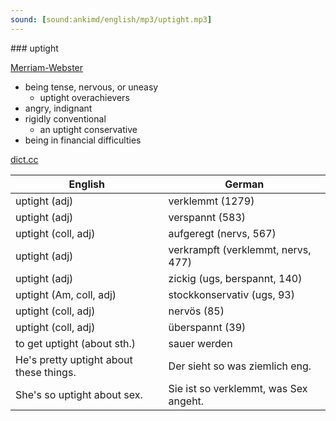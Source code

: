 ```yaml
---
sound: [sound:ankimd/english/mp3/uptight.mp3]
---
```


\### uptight

[Merriam-Webster](https://www.merriam-webster.com/dictionary/uptight)

- being tense, nervous, or uneasy
    - uptight overachievers
- angry, indignant
- rigidly conventional
    - an uptight conservative
- being in financial difficulties

[dict.cc](https://www.dict.cc/uptight)

| English        | German       |
| -------------- | ------------ |
| uptight (adj) | verklemmt (1279) |
| uptight (adj) | verspannt (583) |
| uptight (coll, adj) | aufgeregt (nervs, 567) |
| uptight (adj) | verkrampft (verklemmt, nervs, 477) |
| uptight (adj) | zickig (ugs, berspannt, 140) |
| uptight (Am, coll, adj) | stockkonservativ (ugs, 93) |
| uptight (coll, adj) | nervös (85) |
| uptight (coll, adj) | überspannt (39) |
| to get uptight (about sth.) | sauer werden |
| He's pretty uptight about these things. | Der sieht so was ziemlich eng. |
| She's so uptight about sex. | Sie ist so verklemmt, was Sex angeht. |
